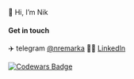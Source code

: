 👋 Hi, I’m Nik

#### Get in touch

✈️ telegram [@nremarka](https://t.me/nremarka)
🧑‍💻 [LinkedIn](https://www.linkedin.com/in/nikremark)

[![Codewars Badge](https://www.codewars.com/users/nik.remarka/badges/micro)](https://www.codewars.com/users/nik.remarka)
